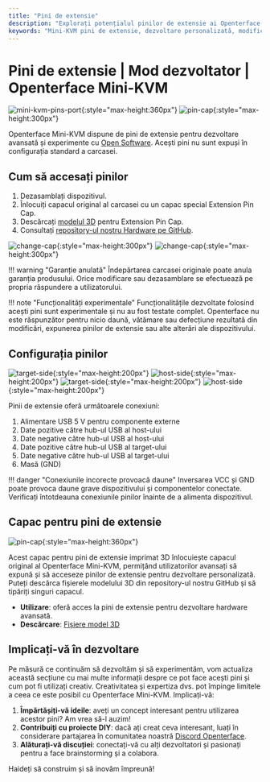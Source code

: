 ```yaml
---
title: "Pini de extensie"
description: "Explorați potențialul pinilor de extensie ai Openterface Mini-KVM pentru dezvoltare hardware personalizată și proiecte open-source."
keywords: "Mini-KVM pini de extensie, dezvoltare personalizată, modificare hardware, KVM open-source"
---
```


# **Pini de extensie** | Mod dezvoltator | Openterface Mini-KVM

![mini-kvm-pins-port](https://assets.openterface.com/images/product/mini-kvm-pins-port.webp){:style="max-height:360px"}
![pin-cap](https://assets.openterface.com/images/product/part/pin-cap.webp){:style="max-height:300px"}

Openterface Mini-KVM dispune de pini de extensie pentru dezvoltare avansată și experimente cu [Open Software](/app). Acești pini nu sunt expuși în configurația standard a carcasei.

## Cum să accesați pinilor

1. Dezasamblați dispozitivul.
2. Înlocuiți capacul original al carcasei cu un capac special Extension Pin Cap.
3. Descărcați [modelul 3D](https://github.com/TechxArtisanStudio/Openterface_Mini-KVM_Hardware/tree/main/models) pentru Extension Pin Cap.
4. Consultați [repository-ul nostru Hardware pe GitHub](https://github.com/TechxArtisanStudio/Openterface_Mini-KVM_Hardware).

![change-cap](https://assets.openterface.com/images/product/change-cap.svg#only-light){:style="max-height:300px"}
![change-cap](https://assets.openterface.com/images/product/change-cap_1.svg#only-dark){:style="max-height:300px"}

!!! warning "Garanție anulată"
    Îndepărtarea carcasei originale poate anula garanția produsului. Orice modificare sau dezasamblare se efectuează pe propria răspundere a utilizatorului.

!!! note "Funcționalități experimentale"
    Funcționalitățile dezvoltate folosind acești pini sunt experimentale și nu au fost testate complet. Openterface nu este răspunzător pentru nicio daună, vătămare sau defecțiune rezultată din modificări, expunerea pinilor de extensie sau alte alterări ale dispozitivului.

## Configurația pinilor

![target-side](https://assets.openterface.com/images/product/extension-pins-1.svg#only-light){:style="max-height:200px"}
![host-side](https://assets.openterface.com/images/product/extension-pins-2.svg#only-light){:style="max-height:200px"}
![target-side](https://assets.openterface.com/images/product/extension-pins-1_1.svg#only-dark){:style="max-height:200px"}
![host-side](https://assets.openterface.com/images/product/extension-pins-2_1.svg#only-dark){:style="max-height:200px"}

Pinii de extensie oferă următoarele conexiuni:

1. Alimentare USB 5 V pentru componente externe
2. Date pozitive către hub-ul USB al host-ului
3. Date negative către hub-ul USB al host-ului
4. Date pozitive către hub-ul USB al target-ului
5. Date negative către hub-ul USB al target-ului
6. Masă (GND)

!!! danger "Conexiunile incorecte provoacă daune"
    Inversarea VCC și GND poate provoca daune grave dispozitivului și componentelor conectate. Verificați întotdeauna conexiunile pinilor înainte de a alimenta dispozitivul.

## Capac pentru pini de extensie

![pin-cap](https://assets.openterface.com/images/product/part/pin-cap.webp){:style="max-height:360px"}

Acest capac pentru pini de extensie imprimat 3D înlocuiește capacul original al Openterface Mini-KVM, permițând utilizatorilor avansați să expună și să acceseze pinilor de extensie pentru dezvoltare personalizată. Puteți descărca fișierele modelului 3D din repository-ul nostru GitHub și să tipăriți singuri capacul.

- **Utilizare**: oferă acces la pini de extensie pentru dezvoltare hardware avansată.
- **Descărcare**: [Fișiere model 3D](https://github.com/TechxArtisanStudio/Openterface_Mini-KVM_Hardware/tree/main/models)

## Implicați-vă în dezvoltare

Pe măsură ce continuăm să dezvoltăm și să experimentăm, vom actualiza această secțiune cu mai multe informații despre ce pot face acești pini și cum pot fi utilizați creativ. Creativitatea și expertiza dvs. pot împinge limitele a ceea ce este posibil cu Openterface Mini-KVM. Implicați-vă:

1. **Împărtășiți-vă ideile**: aveți un concept interesant pentru utilizarea acestor pini? Am vrea să-l auzim!
2. **Contribuiți cu proiecte DIY**: dacă ați creat ceva interesant, luați în considerare partajarea în comunitatea noastră [Discord Openterface](/discord).
3. **Alăturați-vă discuției**: conectați-vă cu alți dezvoltatori și pasionați pentru a face brainstorming și a colabora.

Haideți să construim și să inovăm împreună!
